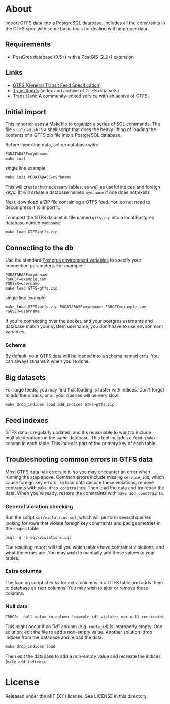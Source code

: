 # About

Import GTFS data into a PostgreSQL database. Includes all the constraints in the GTFS spec with some basic tools for dealing with improper data

## Requirements

* PostGres database (9.5+) with a PostGIS (2.2+) extension

## Links

* [GTFS (General Transit Feed Specification)](https://gtfs.org/reference/static)
* [Transitfeeds](http://transitfeeds.com) (index and archive of GTFS data sets)
* [Transit.land](http://transit.land) A community-edited service with an achive of GTFS.

## Initial import

This importer uses a Makefile to organize a series of SQL commands. The file `src/load.sh` is a shell script that does the heavy lifting of loading the contents of a GTFS zip file into a PostgreSQL database.

Before importing data, set up database with:
````
PGDATABASE=mydbname
make init
````
single line example
````
make init PGDATABASE=mydbname
````

This will create the necessary tables, as well as useful indices and foreign keys. (It will create a database named `mydbname` if one does not exist).

Next, download a ZIP file containing a GTFS feed. You do not need to decompress it to import it.

To import the GTFS dataset in file named `gtfs.zip` into a local Postgres database named `mydbname`:
````
make load GTFS=gtfs.zip
````

## Connecting to the db

Use the standard [Postgres environment variables](https://www.postgresql.org/docs/current/static/libpq-envars.html) to specify your connection parameters. For example:
````
PGDATABASE=mydbname
PGHOST=example.com
PGUSER=username
make load GTFS=gtfs.zip
````
single line example
````
make load GTFS=gtfs.zip PGDATABASE=mydbname PGHOST=example.com PGUSER=username
````

If you're connecting over the socket, and your postgres username and database match your system username, you don't have to use environment variables.

### Schema

By default, your GTFS data will be loaded into a schema named `gtfs`. You can always rename it when you're done.

## Big datasets

For large feeds, you may find that loading is faster with indices. Don't forget to add them back, or all your queries will be very slow:
````
make drop_indices load add_indices GTFS=gtfs.zip
````

## Feed indexes

GTFS data is regularly updated, and it's reasonable to want to include multiple iterations in the same database. This tool includes a `feed_index` column in each table. This index is part of the primary key of each table.

## Troubleshooting common errors in GTFS data

Most GTFS data has errors in it, so you may encounter an error when running the step above.
Common errors include missing `service_id`s, which cause foreign key errors. To load data despite these violations, remove contraints with `make drop_constraints`. Then load the data and try repair the data. When you're ready, restore the constraints with `make add_constraints`.

### General violation checking

Run the script `sql/violations.sql`, which will perform several queries looking for rows that violate foreign key constraints and bad geometries in the `shapes` table.
```
psql -q -c sql/violations.sql
```
The resulting report will tell you which tables have contrainst violations, and what the errors are. You may wish to manually add these values to your tables.

### Extra columns

The loading script checks for extra columns in a GTFS table and adds them to database as `text` columns. You may wish to alter or remove these columns.

### Null data
```
ERROR:  null value in column "example_id" violates not-null constraint
```
This might occur if an "id" column (e.g. `route_id`) is improperly empty. One solution: edit the file to add a non-empty value.
Another solution: drop indices from the database and reload the data:
```
make drop_indices load
```
Then edit the database to add a non-empty value and recreate the indices (`make add_indices`).

# License
Released under the MIT (X11) license. See LICENSE in this directory.
